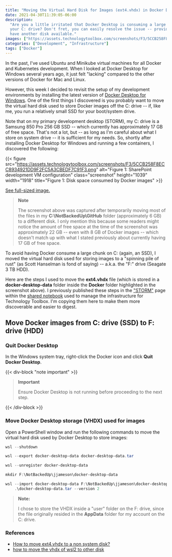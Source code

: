 ```yaml
---
title: "Moving the Virtual Hard Disk for Images (ext4.vhdx) in Docker Desktop"
date: 2021-04-30T11:39:05-06:00
description:
  "Are you a little irritated that Docker Desktop is consuming a large chunk of
  your C: drive? Don't fret, you can easily resolve the issue -- provided you
  have another disk available."
images: ["https://assets.technologytoolbox.com/screenshots/F3/5CCB258F8ECC8934921DD9F2FC5A3CBEDF7C91F3.png"]
categories: ["Development", "Infrastructure"]
tags: ["Docker"]
---
```


In the past, I've used Ubuntu and Minikube virtual machines for all Docker and
Kubernetes development. When I looked at Docker Desktop for Windows several
years ago, it just felt "lacking" compared to the other versions of Docker for
Mac and Linux.

However, this week I decided to revisit the setup of my development environments
by installing the latest version of
[Docker Desktop for Windows](https://docs.docker.com/docker-for-windows/install/).
One of the first things I discovered is you probably want to move the virtual
hard disk used to store Docker images off the C: drive -- if, like me, you run a
relatively small SSD for your boot/system drive.

Note that on my primary development desktop (STORM), my C: drive is a Samsung
850 Pro 256 GB SSD -- which currently has approximately 17 GB of free space.
That's not a lot, but -- as long as I'm careful about what I store on system
drive -- it is sufficient for my needs. So, shortly after installing Docker
Desktop for Windows and running a few containers, I discovered the following:

{{< figure src="https://assets.technologytoolbox.com/screenshots/F3/5CCB258F8ECC8934921DD9F2FC5A3CBEDF7C91F3.png" alt="Figure 1: SharePoint development VM configuration" class="screenshot" height="1039" width="1918" title="Figure 1: Disk space consumed by Docker images" >}}

[See full-sized image.](https://assets.technologytoolbox.com/screenshots/F3/5CCB258F8ECC8934921DD9F2FC5A3CBEDF7C91F3.png)

> **Note**
>
> The screenshot above was captured after temporarily moving most of the files
> in my **C:\NotBackedUp\GitHub** folder (approximately 6 GB) to a different
> disk. I only mention this because some readers might notice the amount of free
> space at the time of the screenshot was approximately 22 GB -- even with 8 GB
> of Docker images -- which doesn't match up with what I stated previously about
> currently having 17 GB of free space.

To avoid having Docker consume a large chunk on C: (again, an SSD), I moved the
virtual hard disk used for storing images to a "spinning pile of rust" (as Scott
Hanselman is fond of saying) -- a.k.a. the "F:" drive (Seagate 3 TB HDD).

Here are the steps I used to move the **ext4.vhdx** file (which is stored in a
**docker-desktop-data** folder inside the **Docker** folder highlighted in the
screenshot above). I previously published these steps in the
["STORM"](https://github.com/technology-toolbox/Notebook/blob/main/Infrastructure/STORM%20-%20Windows%2010%20Enterprise%20x64.md)
page within the
[shared notebook](https://github.com/technology-toolbox/Notebook) used to manage
the infrastructure for Technology Toolbox. I'm copying them here to make them
more discoverable and easier to digest.

## Move Docker images from C: drive (SSD) to F: drive (HDD)

### Quit Docker Desktop

In the Windows system tray, right-click the Docker icon and click **Quit Docker
Desktop**.

{{< div-block "note important" >}}

> **Important**
>
> Ensure Docker Desktop is not running before proceeding to the next step.

{{< /div-block >}}

### Move Docker Desktop storage (VHDX) used for images

Open a PowerShell window and run the following commands to move the virtual hard
disk used by Docker Desktop to store images:

```PowerShell
wsl --shutdown

wsl --export docker-desktop-data docker-desktop-data.tar

wsl --unregister docker-desktop-data

mkdir F:\NotBackedUp\jjameson\docker-desktop-data

wsl --import docker-desktop-data F:\NotBackedUp\jjameson\docker-desktop-data `
    .\docker-desktop-data.tar --version 2
```

> **Note:**
>
> I chose to store the VHDX inside a "user" folder on the F: drive, since the
> file originally resided in the **AppData** folder for my account on the C:
> drive.

### References

- [How to move ext4.vhdx to a non system disk?](https://github.com/docker/for-win/issues/7348)
- [how to move the vhdx of wsl2 to other disk](https://github.com/MicrosoftDocs/WSL/issues/412)
